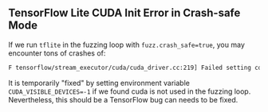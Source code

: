 ## TensorFlow Lite CUDA Init Error in Crash-safe Mode

If we run `tflite` in the fuzzing loop with `fuzz.crash_safe=true`, you may encounter tons of crashes of:

```txt
F tensorflow/stream_executor/cuda/cuda_driver.cc:219] Failed setting context: CUDA_ERROR_NOT_INITIALIZED: initialization error
```

It is temporarily "fixed" by setting environment variable `CUDA_VISIBLE_DEVICES=-1` if we found cuda is not used in the fuzzing loop. Nevertheless, this should be a TensorFlow bug can needs to be fixed.
